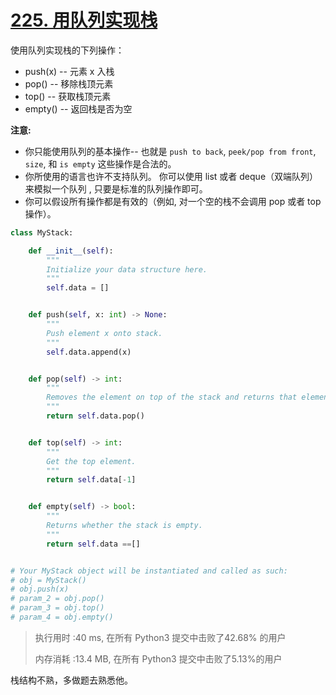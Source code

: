 # [225. 用队列实现栈](https://leetcode-cn.com/problems/implement-stack-using-queues/)

使用队列实现栈的下列操作：

- push(x) -- 元素 x 入栈
- pop() -- 移除栈顶元素
- top() -- 获取栈顶元素
- empty() -- 返回栈是否为空

**注意:**

- 你只能使用队列的基本操作-- 也就是 `push to back`, `peek/pop from front`, `size`, 和 `is empty` 这些操作是合法的。
- 你所使用的语言也许不支持队列。 你可以使用 list 或者 deque（双端队列）来模拟一个队列 , 只要是标准的队列操作即可。
- 你可以假设所有操作都是有效的（例如, 对一个空的栈不会调用 pop 或者 top 操作）。

```python
class MyStack:

    def __init__(self):
        """
        Initialize your data structure here.
        """
        self.data = []


    def push(self, x: int) -> None:
        """
        Push element x onto stack.
        """
        self.data.append(x)


    def pop(self) -> int:
        """
        Removes the element on top of the stack and returns that element.
        """
        return self.data.pop()


    def top(self) -> int:
        """
        Get the top element.
        """
        return self.data[-1]


    def empty(self) -> bool:
        """
        Returns whether the stack is empty.
        """
        return self.data ==[]


# Your MyStack object will be instantiated and called as such:
# obj = MyStack()
# obj.push(x)
# param_2 = obj.pop()
# param_3 = obj.top()
# param_4 = obj.empty()
```

> 执行用时 :40 ms, 在所有 Python3 提交中击败了42.68% 的用户
>
> 内存消耗 :13.4 MB, 在所有 Python3 提交中击败了5.13%的用户

栈结构不熟，多做题去熟悉他。
